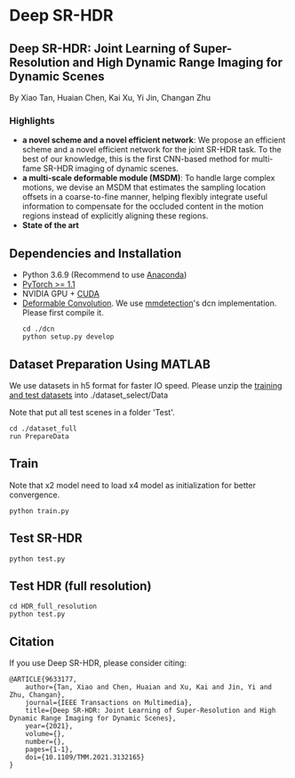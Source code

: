 # Deep SR-HDR
## Deep SR-HDR: Joint Learning of Super-Resolution and High Dynamic Range Imaging for Dynamic Scenes
By Xiao Tan, Huaian Chen, Kai Xu, Yi Jin, Changan Zhu

### Highlights
- **a novel scheme and a novel efficient network**: We propose an efficient scheme and a novel efficient network for the joint SR-HDR task. To the best of our knowledge, this is the first CNN-based method for multi-fame SR-HDR imaging of dynamic scenes.
- **a multi-scale deformable module (MSDM)**: To handle large complex motions, we devise an MSDM that estimates the sampling location offsets in a coarse-to-fine manner, helping flexibly integrate useful information to compensate for the occluded content in the motion regions instead of explicitly aligning these regions.
- **State of the art**

## Dependencies and Installation

- Python 3.6.9 (Recommend to use [Anaconda](https://www.anaconda.com/download/#linux))
- [PyTorch >= 1.1](https://pytorch.org/)
- NVIDIA GPU + [CUDA](https://developer.nvidia.com/cuda-downloads)
- [Deformable Convolution](https://arxiv.org/abs/1703.06211). We use [mmdetection](https://github.com/open-mmlab/mmdetection)'s dcn implementation. Please first compile it.
  ```
  cd ./dcn
  python setup.py develop
  ```

## Dataset Preparation Using MATLAB
We use datasets in h5 format for faster IO speed. 
Please unzip the [training and test datasets](https://cseweb.ucsd.edu/~viscomp/projects/SIG17HDR/) into ./dataset_select/Data

Note that put all test scenes in a folder 'Test'.
  ```
  cd ./dataset_full
  run PrepareData
  ```

## Train
Note that x2 model need to load x4 model as initialization for better convergence.
  ```
  python train.py
  ```

## Test SR-HDR
  ```
  python test.py
  ```

## Test HDR (full resolution)
  ```
  cd HDR_full_resolution
  python test.py
  ```
  
## Citation
If you use Deep SR-HDR, please consider citing:
  ```
  @ARTICLE{9633177,
      author={Tan, Xiao and Chen, Huaian and Xu, Kai and Jin, Yi and Zhu, Changan},
      journal={IEEE Transactions on Multimedia}, 
      title={Deep SR-HDR: Joint Learning of Super-Resolution and High Dynamic Range Imaging for Dynamic Scenes}, 
      year={2021},
      volume={},
      number={},
      pages={1-1},
      doi={10.1109/TMM.2021.3132165}
  }
  ```
